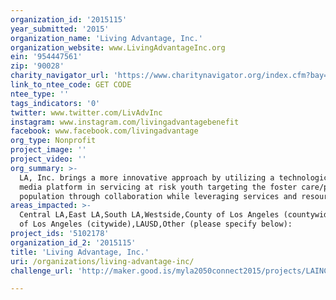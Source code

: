 ```yaml
---
organization_id: '2015115'
year_submitted: '2015'
organization_name: 'Living Advantage, Inc.'
organization_website: www.LivingAdvantageInc.org
ein: '954447561'
zip: '90028'
charity_navigator_url: 'https://www.charitynavigator.org/index.cfm?bay=search.profile&ein=954447561'
link_to_ntee_code: GET CODE
ntee_type: ''
tags_indicators: '0'
twitter: www.twitter.com/LivAdvInc
instagram: www.instagram.com/livingadvantagebenefit
facebook: www.facebook.com/livingadvantage
org_type: Nonprofit
project_image: ''
project_video: ''
org_summary: >-
  LA, Inc. brings a more innovative approach by utilizing a technological and
  media platform in servicing at risk youth targeting the foster care/probation
  population through collaboration while leveraging services and resources.
areas_impacted: >-
  Central LA,East LA,South LA,Westside,County of Los Angeles (countywide),City
  of Los Angeles (citywide),LAUSD,Other (please specify below):
project_ids: '5102178'
organization_id_2: '2015115'
title: 'Living Advantage, Inc.'
uri: /organizations/living-advantage-inc/
challenge_url: 'http://maker.good.is/myla2050connect2015/projects/LAINCCONNECTS.html'

---
```

